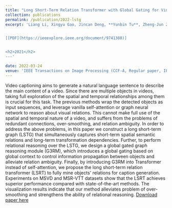 ```yaml
---
title: "Long Short-Term Relation Transformer with Global Gating for Video Captioning"
collection: publications
permalink: /publication/2022-lstg
excerpt: 'Liang Li, Xingyu Gao, Jincan Deng, **Yunbin Tu**, Zheng-Jun Zha, Qingming Huang.


[[PDF](https://ieeexplore.ieee.org/document/9741388)]


<h2>2021</h2>
---'

date: 2022-03-24
venue: 'IEEE Transactions on Image Processing (CCF-A, Regular paper, IF=10.6)'
---
```


Video captioning aims to generate a natural language sentence to describe the main content of a video. Since there are multiple objects in videos, taking full exploration of the spatial and temporal relationships among them is  crucial for this task. The previous methods wrap the detected objects as input sequences, and leverage vanilla self-attention or graph neural network to reason about visual relations. This cannot make full use of the spatial and temporal nature of a video,  and suffers from the problems of redundant connections, over-smoothing, and relation ambiguity.  In order to address the above problems, in this paper we construct a long short-term graph (LSTG) that simultaneously captures short-term spatial semantic relations and long-term transformation dependencies. Further,  to perform relational reasoning over the LSTG, we design a global gated graph reasoning module (G3RM), which introduces a global gating based on global context to control information propagation between objects and alleviate relation ambiguity. Finally, by introducing G3RM into Transformer instead of self-attention, we propose the long short-term relation transformer (LSRT) to fully mine objects' relations for caption generation. Experiments on MSVD and MSR-VTT datasets show that the LSRT achieves superior performance compared with state-of-the-art methods. The visualization results indicate that our method alleviates problem of over-smoothing and strengthens the ability of relational reasoning.
[Download paper here](https://ieeexplore.ieee.org/document/9741388)
